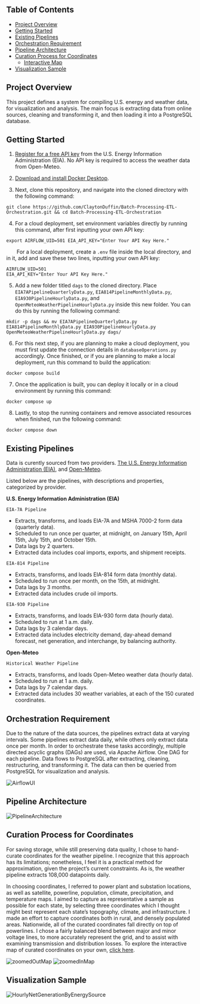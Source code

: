 ## Table of Contents
+ [Project Overview](#proove)
+ [Getting Started](#getsta)
+ [Existing Pipelines](#exipip)
+ [Orchestration Requirement](#orcreq)
+ [Pipeline Architecture](#piparc)
+ [Curation Process for Coordinates](#curpro)
    + [Interactive Map](https://rawcdn.githack.com/ClaytonDuffin/Batch-Processing-ETL-Orchestration/a25225658ecbb9f0b749a2daf3422f3fb0ae3242/interactiveMapCuratedCoordinates.html)
+ [Visualization Sample](#vissam)

## Project Overview <a name = "proove"></a>

This project defines a system for compiling U.S. energy and weather data, for visualization and analysis. The main focus is extracting data from online sources, cleaning and transforming it, and then loading it into a PostgreSQL database.

## Getting Started <a name = "getsta"></a>

1. [Register for a free API key](https://www.eia.gov/opendata/register.php) from the U.S. Energy Information Administration (EIA). No API key is required to access the weather data from Open-Meteo.

2. [Download and install Docker Desktop](https://docs.docker.com/desktop/?_gl=1*1259ys3*_gcl_au*MTY5MTg5ODA4NS4xNzM5ODYyOTQz*_ga*OTQyOTY1NzAzLjE3Mzk4NTE5Nzk.*_ga_XJWPQMJYHQ*MTc0MTEwMzgzNC43LjEuMTc0MTEwMzkzNi40OS4wLjA.).

3. Next, clone this repository, and navigate into the cloned directory with the following command:
```
git clone https://github.com/ClaytonDuffin/Batch-Processing-ETL-Orchestration.git && cd Batch-Processing-ETL-Orchestration
```

4. For a cloud deployment, set environment variables directly by running this command, after first inputting your own API key:
```
export AIRFLOW_UID=501 EIA_API_KEY="Enter Your API Key Here."
```
&emsp;&emsp;For a local deployment, create a `.env` file inside the local directory, and in it, add and save these two lines, inputting your own API key:
```
AIRFLOW_UID=501
EIA_API_KEY="Enter Your API Key Here."
```

5. Add a new folder titled `dags` to the cloned directory. Place `EIA7APipelineQuarterlyData.py`, `EIA814PipelineMonthlyData.py`, `EIA930PipelineHourlyData.py`, and `OpenMeteoWeatherPipelineHourlyData.py` inside this new folder. You can do this by running the following command:
```
mkdir -p dags && mv EIA7APipelineQuarterlyData.py EIA814PipelineMonthlyData.py EIA930PipelineHourlyData.py OpenMeteoWeatherPipelineHourlyData.py dags/
``` 

6. For this next step, if you are planning to make a cloud deployment, you must first update the connection details in `databaseOperations.py` accordingly. Once finished, or if you are planning to make a local deployment, run this command to build the application:
```
docker compose build
```

7. Once the application is built, you can deploy it locally or in a cloud environment by running this command:
```
docker compose up
```

8. Lastly, to stop the running containers and remove associated resources when finished, run the following command:
```
docker compose down
```

## Existing Pipelines <a name = "exipip"></a>

Data is curently sourced from two providers. [The U.S. Energy Information Administration (EIA)](https://www.eia.gov/opendata/), and [Open-Meteo](https://open-meteo.com/en/docs/historical-weather-api).

Listed below are the pipelines, with descriptions and properties, categorized by provider.

**U.S. Energy Information Administration (EIA)**

`EIA-7A Pipeline`
  * Extracts, transforms, and loads EIA-7A and MSHA 7000-2 form data (quarterly data).
  * Scheduled to run once per quarter, at midnight, on January 15th, April 15th, July 15th, and October 15th.
  * Data lags by 2 quarters.
  * Extracted data includes coal imports, exports, and shipment receipts.

`EIA-814 Pipeline`
  * Extracts, transforms, and loads EIA-814 form data (monthly data). 
  * Scheduled to run once per month, on the 15th, at midnight.
  * Data lags by 3 months.
  * Extracted data includes crude oil imports.

`EIA-930 Pipeline`
  * Extracts, transforms, and loads EIA-930 form data (hourly data).
  * Scheduled to run at 1 a.m. daily.
  * Data lags by 3 calendar days.
  * Extracted data includes electricity demand, day-ahead demand forecast, net generation, and interchange, by balancing authority.

**Open-Meteo**

`Historical Weather Pipeline`
  * Extracts, transforms, and loads Open-Meteo weather data (hourly data).
  * Scheduled to run at 1 a.m. daily. 
  * Data lags by 7 calendar days.
  * Extracted data includes 30 weather variables, at each of the 150 curated coordinates. 

## Orchestration Requirement <a name = "orcreq"></a>

Due to the nature of the data sources, the pipelines extract data at varying intervals. Some pipelines extract data daily, while others only extract data once per month. In order to orchestrate these tasks accordingly, multiple directed acyclic graphs (DAGs) are used, via Apache Airflow. One DAG for each pipeline. Data flows to PostgreSQL after extracting, cleaning, restructuring, and transforming it. The data can then be queried from PostgreSQL for visualization and analysis.

![AirflowUI](https://github.com/user-attachments/assets/44005c02-ca52-403b-928c-8d43808eb752)

## Pipeline Architecture <a name = "piparc"></a>
![PipelineArchitecture](https://github.com/user-attachments/assets/c2f5e4c0-cd6e-44a9-92b2-d0dca3a756e4)

## Curation Process for Coordinates <a name = "curpro"></a>

For saving storage, while still preserving data quality, I chose to hand-curate coordinates for the weather pipeline. I recognize that this approach has its limitations; nonetheless, I feel it is a practical method for approximation, given the project’s current constraints. As is, the weather pipeline extracts 108,000 datapoints daily.

In choosing coordinates, I referred to power plant and substation locations, as well as satellite, powerline, population, climate, precipitation, and temperature maps. I aimed to capture as representative a sample as possible for each state, by selecting three coordinates which I thought might best represent each state’s topography, climate, and infrastructure. I made an effort to capture coordinates both in rural, and densely populated areas. Nationwide, all of the curated coordinates fall directly on top of powerlines. I chose a fairly balanced blend between major and minor voltage lines, to more accurately represent the grid, and to assist with examining transmission and distribution losses. To explore the interactive map of curated coordinates on your own, [click here](https://rawcdn.githack.com/ClaytonDuffin/Batch-Processing-ETL-Orchestration/a25225658ecbb9f0b749a2daf3422f3fb0ae3242/interactiveMapCuratedCoordinates.html).

![zoomedOutMap](https://github.com/user-attachments/assets/40ea1617-c528-4acc-ac98-5070a7f140f6)
![zoomedInMap](https://github.com/user-attachments/assets/24eafd63-a3a7-45d3-82fa-a4d0d752978f)

## Visualization Sample <a name = "vissam"></a>
![HourlyNetGenerationByEnergySource](https://github.com/user-attachments/assets/faea6447-a6e9-48b6-ab4d-0c27a510f207)

